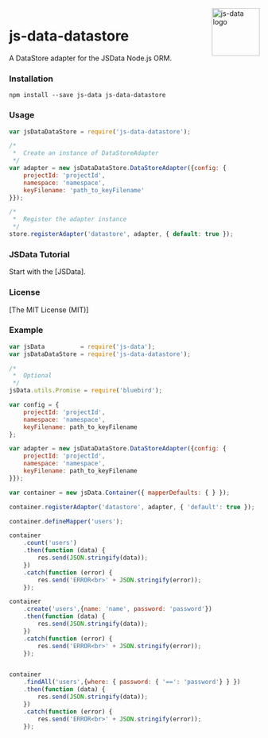 
<img src="https://raw.githubusercontent.com/js-data/js-data/master/js-data.png" alt="js-data logo" title="js-data" align="right" width="96" height="96" />

# js-data-datastore

A DataStore adapter for the JSData Node.js ORM.

### Installation

    npm install --save js-data js-data-datastore 

### Usage

```js
var jsDataDataStore = require('js-data-datastore');

/*
 *  Create an instance of DataStoreAdapter
 */
var adapter = new jsDataDataStore.DataStoreAdapter({config: {
    projectId: 'projectId',
    namespace: 'namespace',
    keyFilename: 'path_to_keyFilename'
}});

/*
 *  Register the adapter instance
 */
store.registerAdapter('datastore', adapter, { default: true });
```

### JSData Tutorial

Start with the [JSData].

### License

[The MIT License (MIT)]

### Example

```js
var jsData          = require('js-data');
var jsDataDataStore = require('js-data-datastore');

/*
 *  Optional
 */
jsData.utils.Promise = require('bluebird');

var config = {
    projectId: 'projectId',
    namespace: 'namespace',
    keyFilename: path_to_keyFilename
};

var adapter = new jsDataDataStore.DataStoreAdapter({config: {
    projectId: 'projectId',
    namespace: 'namespace',
    keyFilename: path_to_keyFilename
}});

var container = new jsData.Container({ mapperDefaults: { } });

container.registerAdapter('datastore', adapter, { 'default': true });

container.defineMapper('users');

container
    .count('users')
    .then(function (data) {
        res.send(JSON.stringify(data));
    })
    .catch(function (error) {
        res.send('ERROR<br>' + JSON.stringify(error));
    });

container
    .create('users',{name: 'name', password: 'password'})
    .then(function (data) {
        res.send(JSON.stringify(data));
    })
    .catch(function (error) {
        res.send('ERROR<br>' + JSON.stringify(error));
    });


container
    .findAll('users',{where: { password: { '==': 'password'} } })
    .then(function (data) {
        res.send(JSON.stringify(data));
    })
    .catch(function (error) {
        res.send('ERROR<br>' + JSON.stringify(error));
    });
```